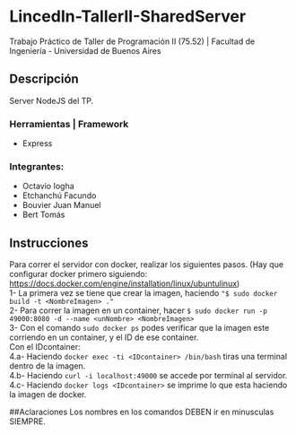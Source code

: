 # LincedIn-TallerII-SharedServer
Trabajo Práctico de Taller de Programación II (75.52) | Facultad de Ingeniería - Universidad de Buenos Aires

## Descripción
Server NodeJS del TP.

### Herramientas | Framework
  - Express

### Integrantes:
  - Octavio Iogha
  - Etchanchú Facundo
  - Bouvier Juan Manuel
  - Bert Tomás

## Instrucciones
Para correr el servidor con docker, realizar los siguientes pasos. (Hay que configurar docker primero siguiendo: https://docs.docker.com/engine/installation/linux/ubuntulinux) </br>
1- La primera vez se tiene que crear la imagen, haciendo ``"$ sudo docker build -t <NombreImagen> ."``</br>
2- Para correr la imagen en un container, hacer ``$ sudo docker run -p 49000:8080 -d --name <unNombre> <NombreImagen> `` </br>
3- Con el comando ``sudo docker ps`` podes verificar que la imagen este corriendo en un container, y el ID de ese container. </br>
Con el IDcontainer:</br>
4.a- Haciendo ``docker exec -ti <IDcontainer> /bin/bash`` tiras una terminal dentro de la imagen. </br>
4.b- Haciendo ``curl -i localhost:49000`` se accede por terminal al servidor. </br>
4.c- Haciendo ``docker logs <IDcontainer>`` se imprime lo que esta haciendo la imagen de docker. </br>

##Aclaraciones
Los nombres en los comandos DEBEN ir en minusculas SIEMPRE. </br>

